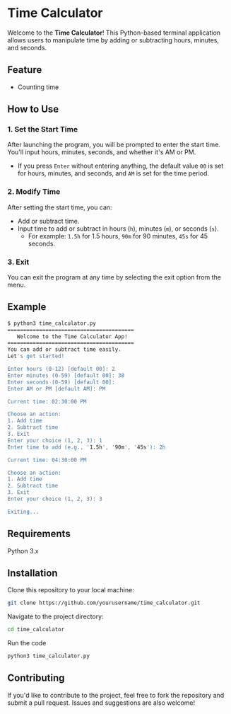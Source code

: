 # Time Calculator

Welcome to the **Time Calculator**! This Python-based terminal application allows users to manipulate time by adding or subtracting hours, minutes, and seconds.

## Feature

- Counting time

## How to Use

### 1. Set the Start Time

After launching the program, you will be prompted to enter the start time. You'll input hours, minutes, seconds, and whether it's AM or PM.

- If you press `Enter` without entering anything, the default value `00` is set for hours, minutes, and seconds, and `AM` is set for the time period.

### 2. Modify Time

After setting the start time, you can:
- Add or subtract time.
- Input time to add or subtract in hours (`h`), minutes (`m`), or seconds (`s`). 
  - For example: `1.5h` for 1.5 hours, `90m` for 90 minutes, `45s` for 45 seconds.

### 3. Exit

You can exit the program at any time by selecting the exit option from the menu.

## Example

```bash
$ python3 time_calculator.py
========================================
   Welcome to the Time Calculator App!   
========================================
You can add or subtract time easily.
Let's get started!

Enter hours (0-12) [default 00]: 2
Enter minutes (0-59) [default 00]: 30
Enter seconds (0-59) [default 00]: 
Enter AM or PM [default AM]: PM

Current time: 02:30:00 PM

Choose an action:
1. Add time
2. Subtract time
3. Exit
Enter your choice (1, 2, 3): 1
Enter time to add (e.g., '1.5h', '90m', '45s'): 2h

Current time: 04:30:00 PM

Choose an action:
1. Add time
2. Subtract time
3. Exit
Enter your choice (1, 2, 3): 3

Exiting...

```



## Requirements

Python 3.x

## Installation

Clone this repository to your local machine:
```bash
git clone https://github.com/yourusername/time_calculator.git
```

Navigate to the project directory:
```bash
cd time_calculator
```

Run the code
```bash
python3 time_calculator.py
```

## Contributing
If you'd like to contribute to the project, feel free to fork the repository and submit a pull request. Issues and suggestions are also welcome!

